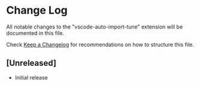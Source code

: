 # Change Log

All notable changes to the "vscode-auto-import-tune" extension will be documented in this file.

Check [Keep a Changelog](http://keepachangelog.com/) for recommendations on how to structure this file.

## [Unreleased]

- Initial release